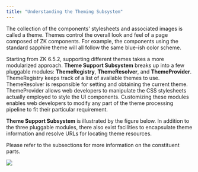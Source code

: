 ```yaml
---
title: "Understanding the Theming Subsystem"
---
```


The collection of the components' stylesheets and associated images is
called a theme. Themes control the overall look and feel of a page
composed of ZK components. For example, the components using the
standard sapphire theme will all follow the same blue-ish color scheme.

Starting from ZK 6.5.2, supporting different themes takes a more
modularized approach. **Theme Support Subsystem** breaks up into a few
pluggable modules: **ThemeRegistry**, **ThemeResolver**, and
**ThemeProvider**. ThemeRegistry keeps track of a list of available
themes to use. ThemeResolver is responsible for setting and obtaining
the current theme. ThemeProvider allows web developers to manipulate the
CSS stylesheets actually employed to style the UI components.
Customizing these modules enables web developers to modify any part of
the theme processing pipeline to fit their particular requirement.

**Theme Support Subsystem** is illustrated by the figure below. In
addition to the three pluggable modules, there also exist facilities to
encapsulate theme information and resolve URLs for locating theme
resources.

Please refer to the subsections for more information on the constituent
parts.

![]({{site.baseurl}}/zk_dev_ref/images/themesubsystem.png)
